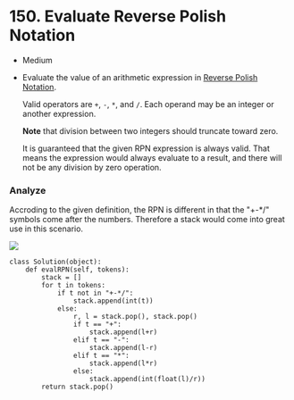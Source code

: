 # 150. Evaluate Reverse Polish Notation

* Medium
*   Evaluate the value of an arithmetic expression in [Reverse Polish Notation](http://en.wikipedia.org/wiki/Reverse\_Polish\_notation).

    Valid operators are `+`, `-`, `*`, and `/`. Each operand may be an integer or another expression.

    **Note** that division between two integers should truncate toward zero.

    It is guaranteed that the given RPN expression is always valid. That means the expression would always evaluate to a result, and there will not be any division by zero operation.

### Analyze&#x20;

Accroding to the given definition, the RPN is different in that the "+-\*/" symbols come after the numbers. Therefore a stack would come into great use in this scenario.&#x20;

![](<../../../../.gitbook/assets/image (278).png>)

```
class Solution(object):
    def evalRPN(self, tokens):
        stack = []
        for t in tokens:
            if t not in "+-*/":
                stack.append(int(t))
            else:
                r, l = stack.pop(), stack.pop()
                if t == "+":
                    stack.append(l+r)
                elif t == "-":
                    stack.append(l-r)
                elif t == "*":
                    stack.append(l*r)
                else:
                    stack.append(int(float(l)/r))
        return stack.pop()
```
